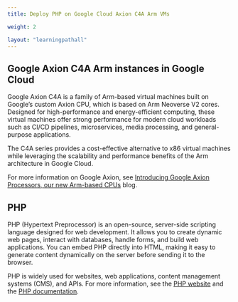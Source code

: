```yaml
---
title: Deploy PHP on Google Cloud Axion C4A Arm VMs

weight: 2

layout: "learningpathall"
---
```


## Google Axion C4A Arm instances in Google Cloud

Google Axion C4A is a family of Arm-based virtual machines built on Google’s custom Axion CPU, which is based on Arm Neoverse V2 cores. Designed for high-performance and energy-efficient computing, these virtual machines offer strong performance for modern cloud workloads such as CI/CD pipelines, microservices, media processing, and general-purpose applications.

The C4A series provides a cost-effective alternative to x86 virtual machines while leveraging the scalability and performance benefits of the Arm architecture in Google Cloud.

For more information on Google Axion, see [Introducing Google Axion Processors, our new Arm-based CPUs](https://cloud.google.com/blog/products/compute/introducing-googles-new-arm-based-cpu) blog.

## PHP

PHP (Hypertext Preprocessor) is an open-source, server-side scripting language designed for web development. It allows you  to create dynamic web pages, interact with databases, handle forms, and build web applications. You can embed PHP directly into HTML, making it easy to generate content dynamically on the server before sending it to the browser.  

PHP is widely used for websites, web applications, content management systems (CMS), and APIs. For more information, see the [PHP website](https://www.php.net/) and the [PHP documentation](https://www.php.net/docs.php).
